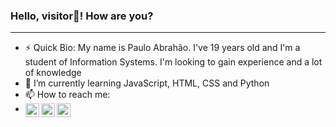 ### Hello, visitor👋! How are you?

<hr>

- ⚡ Quick Bio: My name is Paulo Abrahão. I've 19 years old and I'm a student of Information Systems. I'm looking to gain experience and a lot of knowledge
- 🌱 I’m currently learning JavaScript, HTML, CSS and Python
- 📫 How to reach me:  
- <a target="_blank" href="https://www.linkedin.com/in/paulo-abrah%C3%A3o-841445206/">
    <img align="left" alt="LinkdeIN" width="22px" src="https://cdn.jsdelivr.net/npm/simple-icons@v3/icons/linkedin.svg" />
  </a>  <a target="_blank" href="https://www.instagram.com/paulo_abh/?hl=pt-br">
            <img align="left" alt="Instagram" width="22px" src="https://cdn.jsdelivr.net/npm/simple-icons@v3/icons/instagram.svg" />
          </a>    <a target="_blank" href="mailto:pauloabrahao96@gmail.com">
                    <img align="left" alt="Gmail" width="22px" src="https://cdn.jsdelivr.net/npm/simple-icons@v3/icons/gmail.svg" />
                  </a>


 <!--
<code><img height="20" src="https://raw.githubusercontent.com/github/explore/80688e429a7d4ef2fca1e82350fe8e3517d3494d/topics/javascript/javascript.png"></code>
<code><img height="20" src="https://raw.githubusercontent.com/github/explore/80688e429a7d4ef2fca1e82350fe8e3517d3494d/topics/typescript/typescript.png"></code>
<code><img height="20" src="https://raw.githubusercontent.com/github/explore/80688e429a7d4ef2fca1e82350fe8e3517d3494d/topics/react/react.png"></code>
<code><img height="20" src="https://raw.githubusercontent.com/github/explore/80688e429a7d4ef2fca1e82350fe8e3517d3494d/topics/nodejs/nodejs.png"></code>
<code><img height="20" src="https://raw.githubusercontent.com/github/explore/80688e429a7d4ef2fca1e82350fe8e3517d3494d/topics/vue/vue.png"></code>
<code><img height="20" src="https://raw.githubusercontent.com/github/explore/80688e429a7d4ef2fca1e82350fe8e3517d3494d/topics/cpp/cpp.png"></code>
<code><img height="20" src="https://raw.githubusercontent.com/github/explore/80688e429a7d4ef2fca1e82350fe8e3517d3494d/topics/mysql/mysql.png"></code>
<code><img height="20" src="https://raw.githubusercontent.com/github/explore/80688e429a7d4ef2fca1e82350fe8e3517d3494d/topics/git/git.png"></code>
<code><img height="20" src="https://raw.githubusercontent.com/github/explore/80688e429a7d4ef2fca1e82350fe8e3517d3494d/topics/terminal/terminal.png"></code>
-->
